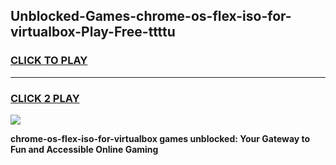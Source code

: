 
## Unblocked-Games-chrome-os-flex-iso-for-virtualbox-Play-Free-ttttu
<h3>
<a href="https://premium76.site?title=chrome-os-flex-iso-for-virtualbox&ref=23A">CLICK TO PLAY</a></h3>
<hr>

<h3>
<a href="https://premium76.site?title=chrome-os-flex-iso-for-virtualbox&ref=23A">CLICK 2 PLAY</a>
  
</h3>

<a href="https://premium76.site?title=chrome-os-flex-iso-for-virtualbox&ref=23A"><img src="https://clearcache.store/games.png"></a>


**chrome-os-flex-iso-for-virtualbox games unblocked: Your Gateway to Fun and Accessible Online Gaming**
